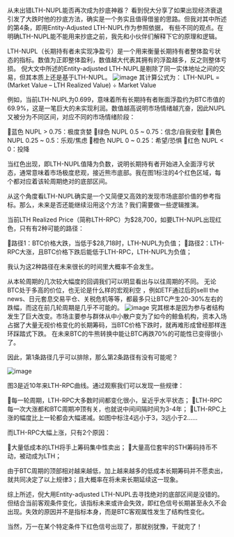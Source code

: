 从未出错LTH-NUPL能否再次成为抄底神器？
看到倪大分享了如果出现经济衰退引发了大跌时他的抄底方法，确实是一个务实且值得借鉴的思路。但我对其中所述的第4条，即用Entity-Adjusted LTH-NUPL作为参照依据，
有些不同的观点。在明确LTH-NUPL能不能用来抄底之前，我先和小伙伴们解释下它的原理和逻辑。

LTH-NUPL（长期持有者未实现净盈亏）是一个用来衡量长期持有者整体盈亏状态的指标。数值为正即整体盈利，数值越大代表其拥有的浮盈越多，反之则整体亏损。
倪大文中所述的Entity-adjusted LTH-NUPL是剔除了同一实体地址之间的交易，但其本质上还是基于LTH-NUPL。
![image](https://github.com/user-attachments/assets/3ad23d37-a794-443e-ad25-6b5d3a17e9ae)
其计算公式为：
LTH-NUPL = (Market Value – LTH Realized Value) ÷ Market Value

例如，当前LTH-NUPL为0.699，意味着所有长期持有者账面浮盈约为BTC市值的69.9%，这是一笔巨大的未实现利润。数值越高说明市场情绪越亢奋，因此NUPL又被分为不同区间，对应不同的市场情绪阶段：

🚩蓝色  NUPL > 0.75：极度贪婪
🚩绿色  NUPL 0.5 ~ 0.75：信念/自我安慰
🚩黄色  NUPL 0.25 ~ 0.5：乐观/焦虑
🚩橙色  NUPL 0 ~ 0.25：希望/恐惧
🚩红色  NUPL < 0：投降

当红色出现，即LTH-NUPL值降为负数，说明长期持有者开始进入全面浮亏状态，通常意味着市场极度悲观，接近熊市底部。我在图1标注的4个红色区域，每个都对应着该轮周期绝对的底部区间。

从这个角度看LTH-NUPL确实是一个又简便又高效的发现市场底部价值的参考指标。那么，未来是否还能继续沿用这个方法？我们需要做一些逻辑推演。

当前LTH Realized Price（简称LTH-RPC）为$28,700，如要LTH-NUPL出现红色，只有有2种可能的路径：

🚩路径1：BTC价格大跌，当低于$28,718时，LTH-NUPL为负值；
🚩路径2：LTH-RPC大涨，且BTC价格下跌后能低于LTH-RPC，LTH-NUPL为负值；

我认为这2种路径在未来很长的时间里大概率不会发生。

从本轮周期的几次较大幅度的回调我们可以明显看出与以往周期的不同。
无论BTC处于多高的价位，也无论是什么样的宏观利空 ，例如ETF通过后的selll the news、日元套息交易平仓、关税危机等等，都最多只让BTC产生20-30%左右的跌幅，而这在前几轮周期是几乎不可能的。
![image](https://github.com/user-attachments/assets/e5dfa389-4b69-498c-9761-e8f86bf4d961)
究其根本是因为参与者结构发生了巨大改变。市场主要参与群体从中小散户变为了如今的鲸鱼机构，资本入场占据了大量无视价格变化的长期筹码，当BTC价格下跌时，就再难形成曾经那样连环踩踏式下跌。
在未来BTC的牛熊转换中能让BTC再跌70%的可能性已变得很小了。

因此，第1条路径几乎可以排除，那么第2条路径有没有可能呢？

![image](https://github.com/user-attachments/assets/8167bb01-f3c2-473a-ae83-c28573966da4)

图3是近10年来LTH-RPC曲线。通过观察我们可以发现一些规律：

🚩每一轮周期，LTH-RPC大多数时间都变化很小，呈近乎水平状态；
🚩LTH-RPC每一次大涨都和BTC周期冲顶有关，也就说中间间隔时间为3-4年；
🚩LTH-RPC上涨的幅度比上一轮都会大幅递减。如图中标注4远小于3，3远小于2......

而LTH-RPC大幅上涨，只有2个原因：

🚩大量低成本的LTH将手上筹码集中性卖出；
🚩大量高位套牢的STH筹码持币不动，被动成为LTH；

由于BTC周期的顶部相对越来越低，加上越来越多的低成本长期筹码并不愿卖出，就共同决定了以上规律3；且大概率在将未来长期延续这一现象。

综上所述，倪大用Entity-adjusted LTH-NUPL去寻找绝对的底部区间是没错的。但结合当前客观条件变化，该指标未来或许会失效，即红色信号长期甚至永久不会出现。失效的原因并不是指标本身，而是BTC客观属性发生了结构性变化。

当然，万一在某个特定条件下红色信号出现了，那就别犹豫，干就完了！


